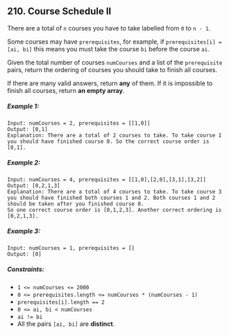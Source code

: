 ## 210. Course Schedule II

There are a total of ```n``` courses you have to take labelled from ```0``` to ```n - 1```.

Some courses may have ```prerequisites```, for example, if ```prerequisites[i] = [ai, bi]``` this means you must take the course ```bi``` before the course ```ai```.

Given the total number of courses ```numCourses``` and a list of the ```prerequisite``` pairs, return the ordering of courses you should take to finish all courses.

If there are many valid answers, return **any** of them. If it is impossible to finish all courses, return **an empty array**.

##### Example 1:
```
Input: numCourses = 2, prerequisites = [[1,0]]
Output: [0,1]
Explanation: There are a total of 2 courses to take. To take course 1 you should have finished course 0. So the correct course order is [0,1].
```
##### Example 2:
```
Input: numCourses = 4, prerequisites = [[1,0],[2,0],[3,1],[3,2]]
Output: [0,2,1,3]
Explanation: There are a total of 4 courses to take. To take course 3 you should have finished both courses 1 and 2. Both courses 1 and 2 should be taken after you finished course 0.
So one correct course order is [0,1,2,3]. Another correct ordering is [0,2,1,3].
```
##### Example 3:
```
Input: numCourses = 1, prerequisites = []
Output: [0]
```

##### Constraints:

* ```1 <= numCourses <= 2000```
* ```0 <= prerequisites.length <= numCourses * (numCourses - 1)```
* ```prerequisites[i].length == 2```
* ```0 <= ai, bi < numCourses```
* ```ai != bi```
* All the pairs ```[ai, bi]``` are **distinct**.
